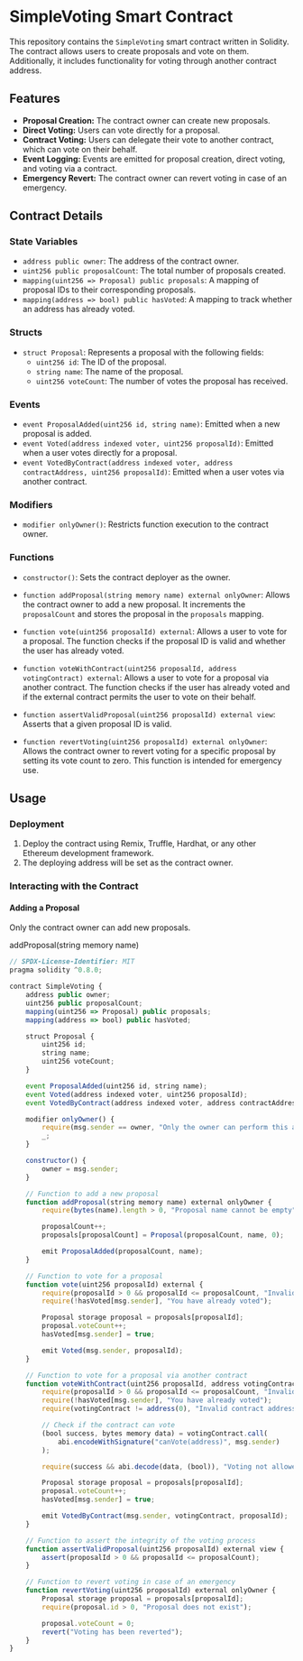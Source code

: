# SimpleVoting Smart Contract

This repository contains the `SimpleVoting` smart contract written in Solidity. The contract allows users to create proposals and vote on them. Additionally, it includes functionality for voting through another contract address.

## Features

- **Proposal Creation:** The contract owner can create new proposals.
- **Direct Voting:** Users can vote directly for a proposal.
- **Contract Voting:** Users can delegate their vote to another contract, which can vote on their behalf.
- **Event Logging:** Events are emitted for proposal creation, direct voting, and voting via a contract.
- **Emergency Revert:** The contract owner can revert voting in case of an emergency.

## Contract Details

### State Variables

- `address public owner`: The address of the contract owner.
- `uint256 public proposalCount`: The total number of proposals created.
- `mapping(uint256 => Proposal) public proposals`: A mapping of proposal IDs to their corresponding proposals.
- `mapping(address => bool) public hasVoted`: A mapping to track whether an address has already voted.

### Structs

- `struct Proposal`: Represents a proposal with the following fields:
  - `uint256 id`: The ID of the proposal.
  - `string name`: The name of the proposal.
  - `uint256 voteCount`: The number of votes the proposal has received.

### Events

- `event ProposalAdded(uint256 id, string name)`: Emitted when a new proposal is added.
- `event Voted(address indexed voter, uint256 proposalId)`: Emitted when a user votes directly for a proposal.
- `event VotedByContract(address indexed voter, address contractAddress, uint256 proposalId)`: Emitted when a user votes via another contract.

### Modifiers

- `modifier onlyOwner()`: Restricts function execution to the contract owner.

### Functions

- `constructor()`: Sets the contract deployer as the owner.
  
- `function addProposal(string memory name) external onlyOwner`: Allows the contract owner to add a new proposal. It increments the `proposalCount` and stores the proposal in the `proposals` mapping.

- `function vote(uint256 proposalId) external`: Allows a user to vote for a proposal. The function checks if the proposal ID is valid and whether the user has already voted.

- `function voteWithContract(uint256 proposalId, address votingContract) external`: Allows a user to vote for a proposal via another contract. The function checks if the user has already voted and if the external contract permits the user to vote on their behalf.

- `function assertValidProposal(uint256 proposalId) external view`: Asserts that a given proposal ID is valid.

- `function revertVoting(uint256 proposalId) external onlyOwner`: Allows the contract owner to revert voting for a specific proposal by setting its vote count to zero. This function is intended for emergency use.

## Usage

### Deployment

1. Deploy the contract using Remix, Truffle, Hardhat, or any other Ethereum development framework.
2. The deploying address will be set as the contract owner.

### Interacting with the Contract

#### Adding a Proposal

Only the contract owner can add new proposals.

addProposal(string memory name)

```js
// SPDX-License-Identifier: MIT
pragma solidity ^0.8.0;

contract SimpleVoting {
    address public owner;
    uint256 public proposalCount;
    mapping(uint256 => Proposal) public proposals;
    mapping(address => bool) public hasVoted;

    struct Proposal {
        uint256 id;
        string name;
        uint256 voteCount;
    }

    event ProposalAdded(uint256 id, string name);
    event Voted(address indexed voter, uint256 proposalId);
    event VotedByContract(address indexed voter, address contractAddress, uint256 proposalId);

    modifier onlyOwner() {
        require(msg.sender == owner, "Only the owner can perform this action");
        _;
    }

    constructor() {
        owner = msg.sender;
    }

    // Function to add a new proposal
    function addProposal(string memory name) external onlyOwner {
        require(bytes(name).length > 0, "Proposal name cannot be empty");

        proposalCount++;
        proposals[proposalCount] = Proposal(proposalCount, name, 0);

        emit ProposalAdded(proposalCount, name);
    }

    // Function to vote for a proposal
    function vote(uint256 proposalId) external {
        require(proposalId > 0 && proposalId <= proposalCount, "Invalid proposal ID");
        require(!hasVoted[msg.sender], "You have already voted");

        Proposal storage proposal = proposals[proposalId];
        proposal.voteCount++;
        hasVoted[msg.sender] = true;

        emit Voted(msg.sender, proposalId);
    }

    // Function to vote for a proposal via another contract
    function voteWithContract(uint256 proposalId, address votingContract) external {
        require(proposalId > 0 && proposalId <= proposalCount, "Invalid proposal ID");
        require(!hasVoted[msg.sender], "You have already voted");
        require(votingContract != address(0), "Invalid contract address");

        // Check if the contract can vote
        (bool success, bytes memory data) = votingContract.call(
            abi.encodeWithSignature("canVote(address)", msg.sender)
        );

        require(success && abi.decode(data, (bool)), "Voting not allowed by the contract");

        Proposal storage proposal = proposals[proposalId];
        proposal.voteCount++;
        hasVoted[msg.sender] = true;

        emit VotedByContract(msg.sender, votingContract, proposalId);
    }

    // Function to assert the integrity of the voting process
    function assertValidProposal(uint256 proposalId) external view {
        assert(proposalId > 0 && proposalId <= proposalCount);
    }

    // Function to revert voting in case of an emergency
    function revertVoting(uint256 proposalId) external onlyOwner {
        Proposal storage proposal = proposals[proposalId];
        require(proposal.id > 0, "Proposal does not exist");

        proposal.voteCount = 0;
        revert("Voting has been reverted");
    }
}
